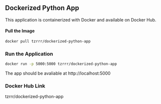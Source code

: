 ## Dockerized Python App

This application is containerized with Docker and available on Docker Hub.

#### Pull the Image

```bash
docker pull tzrrr/dockerized-python-app
```

### Run the Application

```bash
docker run -p 5000:5000 tzrrr/dockerized-python-app
```

The app should be avaliable at http://localhost:5000

### Docker Hub Link

tzrrr/dockerized-python-app
